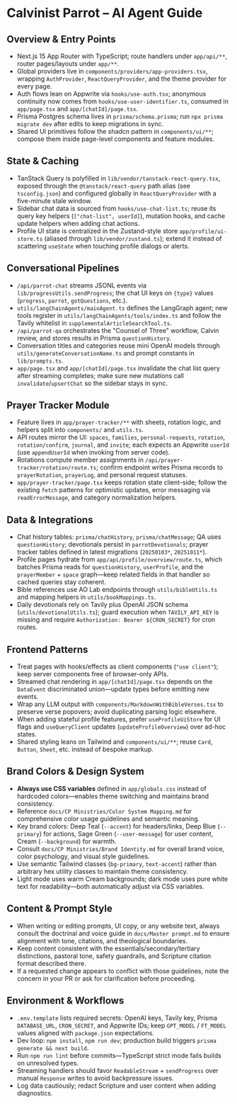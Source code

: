 # Calvinist Parrot – AI Agent Guide
## Overview & Entry Points
- Next.js 15 App Router with TypeScript; route handlers under `app/api/**`, router pages/layouts under `app/**`.
- Global providers live in `components/providers/app-providers.tsx`, wrapping `AuthProvider`, `ReactQueryProvider`, and the theme provider for every page.
- Auth flows lean on Appwrite via `hooks/use-auth.tsx`; anonymous continuity now comes from `hooks/use-user-identifier.ts`, consumed in `app/page.tsx` and `app/[chatId]/page.tsx`.
- Prisma Postgres schema lives in `prisma/schema.prisma`; run `npx prisma migrate dev` after edits to keep migrations in sync.
- Shared UI primitives follow the shadcn pattern in `components/ui/**`; compose them inside page-level components and feature modules.

## State & Caching
- TanStack Query is polyfilled in `lib/vendor/tanstack-react-query.tsx`, exposed through the `@tanstack/react-query` path alias (see `tsconfig.json`) and configured globally in `ReactQueryProvider` with a five-minute stale window.
- Sidebar chat data is sourced from `hooks/use-chat-list.ts`; reuse its query key helpers (`["chat-list", userId]`), mutation hooks, and cache update helpers when adding chat actions.
- Profile UI state is centralized in the Zustand-style store `app/profile/ui-store.ts` (aliased through `lib/vendor/zustand.ts`); extend it instead of scattering `useState` when touching profile dialogs or alerts.

## Conversational Pipelines
- `/api/parrot-chat` streams JSONL events via `lib/progressUtils.sendProgress`; the chat UI keys on `{type}` values (`progress`, `parrot`, `gotQuestions`, etc.).
- `utils/langChainAgents/mainAgent.ts` defines the LangGraph agent; new tools register in `utils/langChainAgents/tools/index.ts` and follow the Tavily whitelist in `supplementalArticleSearchTool.ts`.
- `/api/parrot-qa` orchestrates the "Counsel of Three" workflow, Calvin review, and stores results in Prisma `questionHistory`.
- Conversation titles and categories reuse mini OpenAI models through `utils/generateConversationName.ts` and prompt constants in `lib/prompts.ts`.
- `app/page.tsx` and `app/[chatId]/page.tsx` invalidate the chat list query after streaming completes; make sure new mutations call `invalidate`/`upsertChat` so the sidebar stays in sync.

## Prayer Tracker Module
- Feature lives in `app/prayer-tracker/**` with sheets, rotation logic, and helpers split into `components/` and `utils.ts`.
- API routes mirror the UI: `spaces`, `families`, `personal-requests`, `rotation`, `rotation/confirm`, `journal`, and `invite`; each expects an Appwrite `userId` (use `appendUserId` when invoking from server code).
- Rotations compute member assignments in `/api/prayer-tracker/rotation/route.ts`; confirm endpoint writes Prisma records to `prayerRotation`, `prayerLog`, and personal request statuses.
- `app/prayer-tracker/page.tsx` keeps rotation state client-side; follow the existing `fetch` patterns for optimistic updates, error messaging via `readErrorMessage`, and category normalization helpers.

## Data & Integrations
- Chat history tables: `prisma/chatHistory`, `prisma/chatMessage`; QA uses `questionHistory`; devotionals persist in `parrotDevotionals`; prayer tracker tables defined in latest migrations (`20250103*`, `20251011*`).
- Profile pages hydrate from `app/api/profile/overview/route.ts`, which batches Prisma reads for `questionHistory`, `userProfile`, and the `prayerMember` + `space` graph—keep related fields in that handler so cached queries stay coherent.
- Bible references use AO Lab endpoints through `utils/bibleUtils.ts` and mapping helpers in `utils/bookMappings.ts`.
- Daily devotionals rely on Tavily plus OpenAI JSON schema (`utils/devotionalUtils.ts`); guard execution when `TAVILY_API_KEY` is missing and require `Authorization: Bearer ${CRON_SECRET}` for cron routes.

## Frontend Patterns
- Treat pages with hooks/effects as client components (`"use client"`); keep server components free of browser-only APIs.
- Streamed chat rendering in `app/[chatId]/page.tsx` depends on the `DataEvent` discriminated union—update types before emitting new events.
- Wrap any LLM output with `components/MarkdownWithBibleVerses.tsx` to preserve verse popovers; avoid duplicating parsing logic elsewhere.
- When adding stateful profile features, prefer `useProfileUiStore` for UI flags and `useQueryClient` updates (`updateProfileOverview`) over ad-hoc states.
- Shared styling leans on Tailwind and `components/ui/**`; reuse `Card`, `Button`, `Sheet`, etc. instead of bespoke markup.

## Brand Colors & Design System
- **Always use CSS variables** defined in `app/globals.css` instead of hardcoded colors—enables theme switching and maintains brand consistency.
- Reference `docs/CP Ministries/Color System Mapping.md` for comprehensive color usage guidelines and semantic meaning.
- Key brand colors: Deep Teal (`--accent`) for headers/links, Deep Blue (`--primary`) for actions, Sage Green (`--user-message`) for user content, Cream (`--background`) for warmth.
- Consult `docs/CP Ministries/Brand Identity.md` for overall brand voice, color psychology, and visual style guidelines.
- Use semantic Tailwind classes (`bg-primary`, `text-accent`) rather than arbitrary hex utility classes to maintain theme consistency.
- Light mode uses warm Cream backgrounds; dark mode uses pure white text for readability—both automatically adjust via CSS variables.

## Content & Prompt Style
- When writing or editing prompts, UI copy, or any website text, always consult the doctrinal and voice guide in `docs/Master prompt.md` to ensure alignment with tone, citations, and theological boundaries.
- Keep content consistent with the essentials/secondary/tertiary distinctions, pastoral tone, safety guardrails, and Scripture citation format described there.
- If a requested change appears to conflict with those guidelines, note the concern in your PR or ask for clarification before proceeding.

## Environment & Workflows
- `.env.template` lists required secrets: OpenAI keys, Tavily key, Prisma `DATABASE_URL`, `CRON_SECRET`, and Appwrite IDs; keep `GPT_MODEL` / `FT_MODEL` values aligned with `package.json` expectations.
- Dev loop: `npm install`, `npm run dev`; production build triggers `prisma generate && next build`.
- Run `npm run lint` before commits—TypeScript strict mode fails builds on unresolved types.
- Streaming handlers should favor `ReadableStream` + `sendProgress` over manual `Response` writes to avoid backpressure issues.
- Log data cautiously; redact Scripture and user content when adding diagnostics.
